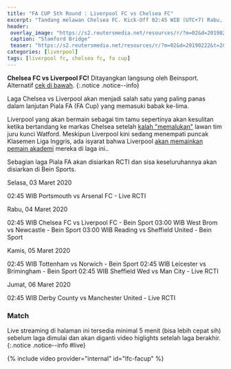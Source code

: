 ```yaml
---
title: "FA CUP 5th Round : Liverpool FC vs Chelsea FC" 
excerpt: "Tandang melawan Chelsea FC. Kick-Off 02:45 WIB (UTC+7) Rabu, 4 Maret 2020"
header:
 overlay_image: "https://s2.reutersmedia.net/resources/r/?m=02&d=20190222&t=2&i=1359255499&w=1200&r=LYNXNPEF1L0WD" 
 caption: "Stamford Bridge"
 teaser: "https://s2.reutersmedia.net/resources/r/?m=02&d=20190222&t=2&i=1359255499&w=480&r=LYNXNPEF1L0WD"
categories: [liverpool]
tags: [liverpool fc, chelsea fc, fa cup]
---
```

**Chelsea FC vs Liverpool FC!** Ditayangkan langsung oleh Beinsport. Alternatif [cek di bawah](#match).
{:.notice .notice--info}

Laga Chelsea vs Liverpool akan menjadi salah satu yang paling panas dalam lanjutan Piala FA (FA Cup) yang memasuki babak ke-lima.

Liverpool yang akan bermain sebagai tim tamu sepertinya akan kesulitan ketika bertandang ke markas Chelsea setelah [kalah "memalukan"](https://www.catetan.pw/liverpool/away-vs-watford/) lawan tim juru kunci Watford. Meskipun Liverpool kini sedang menempati puncak Klasemen Liga Inggris, ada isyarat bahwa Liverpool [akan memainkan pemain akademi](https://www.catetan.pw/liverpool/fa-cup-home-vs-shrewsburry/) mereka di laga ini..

Sebagian laga Piala FA akan disiarkan RCTI dan sisa keseluruhannya akan disiarkan di Bein Sports.

Selasa, 03 Maret 2020

02:45 WIB Portsmouth vs Arsenal FC - Live RCTI

Rabu, 04 Maret 2020

02:45 WIB Chelsea FC vs Liverpool FC - Bein Sport
03:00 WIB West Brom vs Newcastle - Bein Sport
03:00 WIB Reading vs Sheffield United - Bein Sport

Kamis, 05 Maret 2020

02:45 WIB Tottenham vs Norwich - Bein Sport
02:45 WIB Leicester vs Brimingham - Bein Sport
02:45 WIB Sheffield Wed vs Man City - Live RCTI

Jumat, 06 Maret 2020

02:45 WIB Derby County vs Manchester United - Live RCTI

### Match

Live streaming di halaman ini tersedia minimal 5 menit (bisa lebih cepat sih) sebelum laga dimulai dan akan diganti video higlights setelah laga berakhir.
{:.notice .notice--info #live}

{% include video provider="internal" id="lfc-facup" %}
